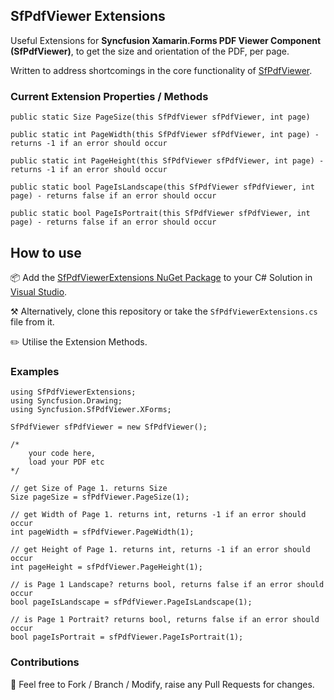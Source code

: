 ## SfPdfViewer Extensions

Useful Extensions for **Syncfusion Xamarin.Forms PDF Viewer Component (SfPdfViewer)**, to get the size and orientation of the PDF, per page.

Written to address shortcomings in the core functionality of [SfPdfViewer](https://www.nuget.org/packages/Syncfusion.Xamarin.SfPdfViewer).

### Current Extension Properties / Methods

    public static Size PageSize(this SfPdfViewer sfPdfViewer, int page)  
    
    public static int PageWidth(this SfPdfViewer sfPdfViewer, int page) - returns -1 if an error should occur  
    
    public static int PageHeight(this SfPdfViewer sfPdfViewer, int page) - returns -1 if an error should occur  
    
    public static bool PageIsLandscape(this SfPdfViewer sfPdfViewer, int page) - returns false if an error should occur  
    
    public static bool PageIsPortrait(this SfPdfViewer sfPdfViewer, int page) - returns false if an error should occur

## How to use

📦 Add the [SfPdfViewerExtensions NuGet Package](https://www.nuget.org/packages/SfPdfViewerExtensions) to your C# Solution in [Visual Studio](https://visualstudio.microsoft.com/).

⚒️ Alternatively, clone this repository or take the `SfPdfViewerExtensions.cs` file from it.

✏️ Utilise the Extension Methods.

### Examples

	using SfPdfViewerExtensions;
	using Syncfusion.Drawing;
	using Syncfusion.SfPdfViewer.XForms;

	SfPdfViewer sfPdfViewer = new SfPdfViewer();
    
    /* 
        your code here,
        load your PDF etc
    */
    
    // get Size of Page 1. returns Size
    Size pageSize = sfPdfViewer.PageSize(1);
    
    // get Width of Page 1. returns int, returns -1 if an error should occur
    int pageWidth = sfPdfViewer.PageWidth(1);
    
    // get Height of Page 1. returns int, returns -1 if an error should occur
    int pageHeight = sfPdfViewer.PageHeight(1);
    
    // is Page 1 Landscape? returns bool, returns false if an error should occur
    bool pageIsLandscape = sfPdfViewer.PageIsLandscape(1);
    
    // is Page 1 Portrait? returns bool, returns false if an error should occur
    bool pageIsPortrait = sfPdfViewer.PageIsPortrait(1);
    
### Contributions

🍴 Feel free to Fork / Branch / Modify, raise any Pull Requests for changes.
